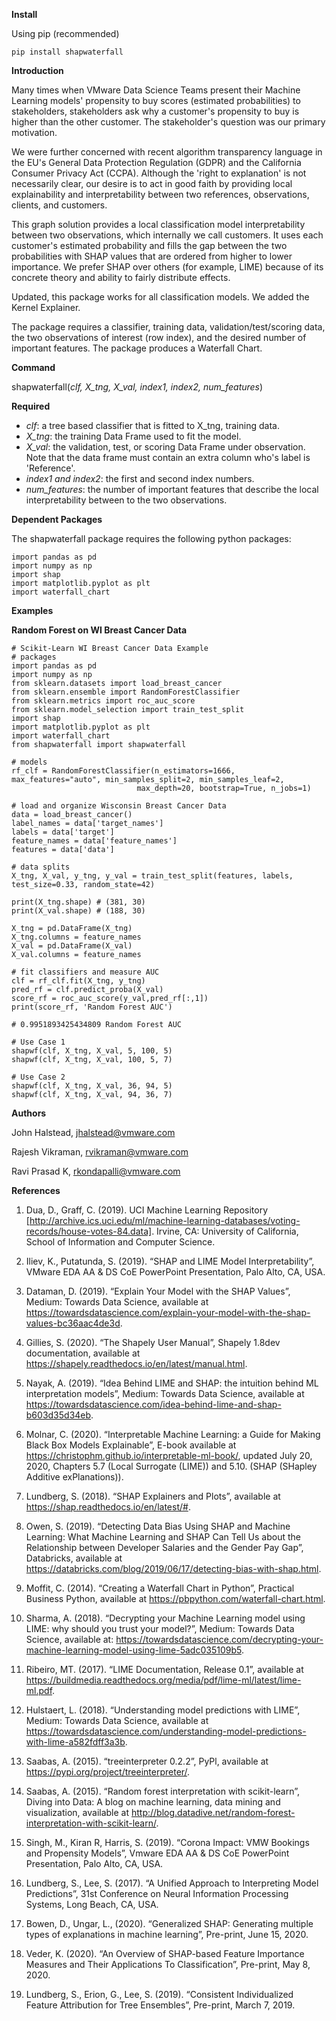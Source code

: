 **Install**

Using pip (recommended)
    
    pip install shapwaterfall
    
**Introduction**

Many times when VMware Data Science Teams present their Machine Learning models' propensity to buy scores (estimated probabilities) to stakeholders, stakeholders ask why a customer's propensity to buy is higher than the other customer. The stakeholder's question was our primary motivation. 

We were further concerned with recent algorithm transparency language in the EU's General Data Protection Regulation (GDPR) and the California Consumer Privacy Act (CCPA). Although the 'right to explanation' is not necessarily clear, our desire is to act in good faith by providing local explainability and interpretability between two references, observations, clients, and customers.

This graph solution provides a local classification model interpretability between two observations, which internally we call customers. It uses each customer's estimated probability and fills the gap between the two probabilities with SHAP values that are ordered from higher to lower importance. We prefer SHAP over others (for example, LIME) because of its concrete theory and ability to fairly distribute effects.

Updated, this package works for all classification models. We added the Kernel Explainer.

The package requires a classifier, training data, validation/test/scoring data, the two observations of interest (row index), and the desired number of important features. The package produces a Waterfall Chart. 

**Command**

shapwaterfall(*clf, X_tng, X_val, index1, index2, num_features*)

**Required**

- *clf*: a tree based classifier that is fitted to X_tng, training data.
- *X_tng*: the training Data Frame used to fit the model.
- *X_val*: the validation, test, or scoring Data Frame under observation. Note that the data frame must contain an extra column who's label is 'Reference'.
- *index1 and index2*: the first and second index numbers.
- *num_features*: the number of important features that describe the local interpretability between to the two observations.

**Dependent Packages**

The shapwaterfall package requires the following python packages:

	import pandas as pd
	import numpy as np
	import shap
	import matplotlib.pyplot as plt
	import waterfall_chart

**Examples**

**Random Forest on WI Breast Cancer Data**

	# Scikit-Learn WI Breast Cancer Data Example
	# packages
	import pandas as pd
	import numpy as np
	from sklearn.datasets import load_breast_cancer
	from sklearn.ensemble import RandomForestClassifier
	from sklearn.metrics import roc_auc_score
	from sklearn.model_selection import train_test_split
	import shap
	import matplotlib.pyplot as plt
	import waterfall_chart
	from shapwaterfall import shapwaterfall

	# models
	rf_clf = RandomForestClassifier(n_estimators=1666, max_features="auto", min_samples_split=2, min_samples_leaf=2,
                                max_depth=20, bootstrap=True, n_jobs=1)

	# load and organize Wisconsin Breast Cancer Data
	data = load_breast_cancer()
	label_names = data['target_names']
	labels = data['target']
	feature_names = data['feature_names']
	features = data['data']

	# data splits
	X_tng, X_val, y_tng, y_val = train_test_split(features, labels, test_size=0.33, random_state=42)

	print(X_tng.shape) # (381, 30)
	print(X_val.shape) # (188, 30)

	X_tng = pd.DataFrame(X_tng)
	X_tng.columns = feature_names
	X_val = pd.DataFrame(X_val)
	X_val.columns = feature_names

	# fit classifiers and measure AUC
	clf = rf_clf.fit(X_tng, y_tng)
	pred_rf = clf.predict_proba(X_val)
	score_rf = roc_auc_score(y_val,pred_rf[:,1])
	print(score_rf, 'Random Forest AUC')

	# 0.9951893425434809 Random Forest AUC

	# Use Case 1
	shapwf(clf, X_tng, X_val, 5, 100, 5)
	shapwf(clf, X_tng, X_val, 100, 5, 7)

	# Use Case 2
	shapwf(clf, X_tng, X_val, 36, 94, 5)
	shapwf(clf, X_tng, X_val, 94, 36, 7)
	


**Authors**

John Halstead, jhalstead@vmware.com

Rajesh Vikraman, rvikraman@vmware.com

Ravi Prasad K, rkondapalli@vmware.com

**References**

1) Dua, D., Graff, C. (2019). UCI Machine Learning Repository [http://archive.ics.uci.edu/ml/machine-learning-databases/voting-records/house-votes-84.data]. Irvine, CA: University of California, School of Information and Computer Science.

2) Iliev, K., Putatunda, S. (2019). “SHAP and LIME Model Interpretability”, VMware EDA AA & DS CoE PowerPoint Presentation, Palo Alto, CA, USA.

3) Dataman, D. (2019). “Explain Your Model with the SHAP Values”, Medium: Towards Data Science, available at https://towardsdatascience.com/explain-your-model-with-the-shap-values-bc36aac4de3d.

4) Gillies, S. (2020). “The Shapely User Manual”, Shapely 1.8dev documentation, available at https://shapely.readthedocs.io/en/latest/manual.html.

5) Nayak, A. (2019). “Idea Behind LIME and SHAP: the intuition behind ML interpretation models”, Medium: Towards Data Science, available at https://towardsdatascience.com/idea-behind-lime-and-shap-b603d35d34eb.

6) Molnar, C. (2020). “Interpretable Machine Learning: a Guide for Making Black Box Models Explainable”, E-book available at https://christophm.github.io/interpretable-ml-book/, updated July 20, 2020, Chapters 5.7 (Local Surrogate (LIME)) and 5.10. (SHAP (SHapley Additive exPlanations)).

7) Lundberg, S. (2018). “SHAP Explainers and Plots”, available at https://shap.readthedocs.io/en/latest/#.

8) Owen, S. (2019). “Detecting Data Bias Using SHAP and Machine Learning: What Machine Learning and SHAP Can Tell Us about the Relationship between Developer Salaries and the Gender Pay Gap”, Databricks, available at https://databricks.com/blog/2019/06/17/detecting-bias-with-shap.html.

9) Moffit, C. (2014). “Creating a Waterfall Chart in Python”, Practical Business Python, available at https://pbpython.com/waterfall-chart.html.

10) Sharma, A. (2018). “Decrypting your Machine Learning model using LIME: why should you trust your model?”, Medium: Towards Data Science, available at: https://towardsdatascience.com/decrypting-your-machine-learning-model-using-lime-5adc035109b5.

11) Ribeiro, MT. (2017). “LIME Documentation, Release 0.1”, available at https://buildmedia.readthedocs.org/media/pdf/lime-ml/latest/lime-ml.pdf.

12) Hulstaert, L. (2018). “Understanding model predictions with LIME”, Medium: Towards Data Science, available at https://towardsdatascience.com/understanding-model-predictions-with-lime-a582fdff3a3b.

13) Saabas, A. (2015). “treeinterpreter 0.2.2”, PyPl, available at https://pypi.org/project/treeinterpreter/.

14) Saabas, A. (2015). “Random forest interpretation with scikit-learn”, Diving into Data: A blog on machine learning, data mining and visualization, available at http://blog.datadive.net/random-forest-interpretation-with-scikit-learn/.

15) Singh, M., Kiran R, Harris, S. (2019). “Corona Impact: VMW Bookings and Propensity Models”, Vmware EDA AA & DS CoE PowerPoint Presentation, Palo Alto, CA, USA.

16) Lundberg, S., Lee, S. (2017). “A Unified Approach to Interpreting Model Predictions”, 31st Conference on Neural Information Processing Systems, Long Beach, CA, USA. 

17) Bowen, D., Ungar, L., (2020). “Generalized SHAP: Generating multiple types of explanations in machine learning”, Pre-print, June 15, 2020.

18) Veder, K. (2020). “An Overview of SHAP-based Feature Importance Measures and Their Applications To Classification”, Pre-print, May 8, 2020.

19) Lundberg, S., Erion, G., Lee, S. (2019). “Consistent Individualized Feature Attribution for Tree Ensembles”, Pre-print, March 7, 2019.